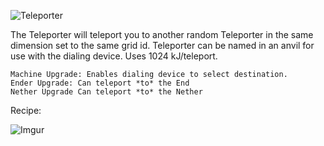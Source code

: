 ![Teleporter](https://i.imgur.com/DOMH72D.png?1)

The Teleporter will teleport you to another random Teleporter in the same dimension set to the same grid id. Teleporter can be named in an anvil for use with the dialing device. Uses 1024 kJ/teleport.

```
Machine Upgrade: Enables dialing device to select destination.
Ender Upgrade: Can teleport *to* the End
Nether Upgrade Can teleport *to* the Nether
```

Recipe:

![Imgur](https://i.imgur.com/4bjq9hr.png)